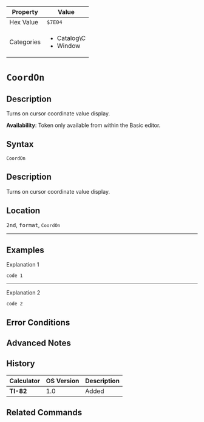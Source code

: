 | Property      | Value |
|---------------|-------|
| Hex Value     | `$7E04`|
| Categories    | <ul><li>Catalog\C</li><li>Window</li></ul> |

# `CoordOn`

## Description
Turns on cursor coordinate value display.


<b>Availability</b>: Token only available from within the Basic editor.

## Syntax
`CoordOn`

## Description
Turns on cursor coordinate value display.

## Location
<kbd>2nd</kbd>, <kbd>format</kbd>, `CoordOn`
<hr>

## Examples

Explanation 1
```ti-basic
code 1
```
---
Explanation 2
```ti-basic
code 2
```

## Error Conditions


## Advanced Notes


## History
| Calculator | OS Version | Description |
|------------|------------|-------------|
| <b>TI-82</b> | 1.0 | Added

## Related Commands

    